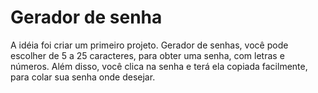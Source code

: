 # Gerador de senha
 A idéia foi criar um primeiro projeto.
 Gerador de senhas, você pode escolher de 5 a 25 caracteres, para obter uma senha, com letras e números.
 Além disso, você clica na senha e terá ela copiada facilmente, para colar sua senha onde desejar.
